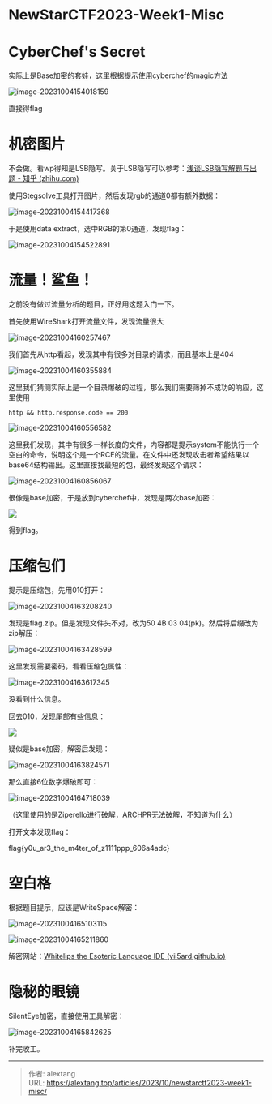 # NewStarCTF2023-Week1-Misc


# CyberChef's Secret

实际上是Base加密的套娃，这里根据提示使用cyberchef的magic方法

![image-20231004154018159](https://cdn.jsdelivr.net/gh/thecoderalex/imgs@upload/2023/image-20231004154018159.png)

直接得flag

# 机密图片

不会做。看wp得知是LSB隐写。关于LSB隐写可以参考：[浅谈LSB隐写解题与出题 - 知乎 (zhihu.com)](https://zhuanlan.zhihu.com/p/461716971)

使用Stegsolve工具打开图片，然后发现rgb的通道0都有额外数据：

![image-20231004154417368](https://cdn.jsdelivr.net/gh/thecoderalex/imgs@upload/2023/image-20231004154417368.png)

于是使用data extract，选中RGB的第0通道，发现flag：

![image-20231004154522891](https://cdn.jsdelivr.net/gh/thecoderalex/imgs@upload/2023/image-20231004154522891.png)

# 流量！鲨鱼！

之前没有做过流量分析的题目，正好用这题入门一下。

首先使用WireShark打开流量文件，发现流量很大

![image-20231004160257467](https://cdn.jsdelivr.net/gh/thecoderalex/imgs@upload/2023/image-20231004160257467.png)

我们首先从http看起，发现其中有很多对目录的请求，而且基本上是404

![image-20231004160355884](https://cdn.jsdelivr.net/gh/thecoderalex/imgs@upload/2023/image-20231004160355884.png)

这里我们猜测实际上是一个目录爆破的过程，那么我们需要筛掉不成功的响应，这里使用

```
http && http.response.code == 200
```

![image-20231004160556582](https://cdn.jsdelivr.net/gh/thecoderalex/imgs@upload/2023/image-20231004160556582.png)

这里我们发现，其中有很多一样长度的文件，内容都是提示system不能执行一个空白的命令，说明这个是一个RCE的流量。在文件中还发现攻击者希望结果以base64结构输出。这里直接找最短的包，最终发现这个请求：

![image-20231004160856067](https://cdn.jsdelivr.net/gh/thecoderalex/imgs@upload/2023/image-20231004160856067.png)

很像是base加密，于是放到cyberchef中，发现是两次base加密：

![](https://cdn.jsdelivr.net/gh/thecoderalex/imgs@upload/2023/image-20231004160945210.png)

得到flag。

# 压缩包们

提示是压缩包，先用010打开：

![image-20231004163208240](https://cdn.jsdelivr.net/gh/thecoderalex/imgs@upload/2023/image-20231004163208240.png)

发现是flag.zip。但是发现文件头不对，改为50 4B 03 04(pk)。然后将后缀改为zip解压：

![image-20231004163428599](https://cdn.jsdelivr.net/gh/thecoderalex/imgs@upload/2023/image-20231004163428599.png)

这里发现需要密码，看看压缩包属性：

![image-20231004163617345](https://cdn.jsdelivr.net/gh/thecoderalex/imgs@upload/2023/image-20231004163617345.png)

没看到什么信息。

回去010，发现尾部有些信息：

![](https://cdn.jsdelivr.net/gh/thecoderalex/imgs@upload/2023/image-20231004163714155.png)

疑似是base加密，解密后发现：

![image-20231004163824571](https://cdn.jsdelivr.net/gh/thecoderalex/imgs@upload/2023/image-20231004163824571.png)

那么直接6位数字爆破即可：

![image-20231004164718039](https://cdn.jsdelivr.net/gh/thecoderalex/imgs@upload/2023/image-20231004164718039.png)

（这里使用的是Ziperello进行破解，ARCHPR无法破解，不知道为什么）

打开文本发现flag：

flag{y0u_ar3_the_m4ter_of_z1111ppp_606a4adc}

# 空白格

根据题目提示，应该是WriteSpace解密：

![image-20231004165103115](https://cdn.jsdelivr.net/gh/thecoderalex/imgs@upload/2023/image-20231004165103115.png)

![image-20231004165211860](https://cdn.jsdelivr.net/gh/thecoderalex/imgs@upload/2023/image-20231004165211860.png)

解密网站：[Whitelips the Esoteric Language IDE (vii5ard.github.io)](https://vii5ard.github.io/whitespace/)

# 隐秘的眼镜

SilentEye加密，直接使用工具解密：

![image-20231004165842625](https://cdn.jsdelivr.net/gh/thecoderalex/imgs@upload/2023/image-20231004165842625.png)

补完收工。


---

> 作者: alextang  
> URL: https://alextang.top/articles/2023/10/newstarctf2023-week1-misc/  

